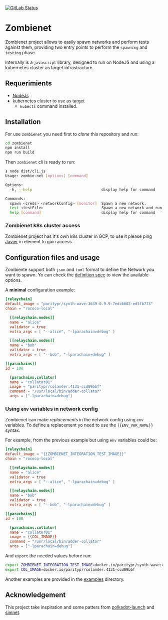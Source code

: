 [![GitLab Status](https://gitlab.parity.io/parity/zombienet/badges/main/pipeline.svg)](https://gitlab.parity.io/parity/zombienet/pipelines)

# Zombienet

Zombienet project allows to easily spawn networks and perform tests against them, providing two entry points to perform the `spawning` and `testing` phase.

Internally is a `javascript` library, designed to run on NodeJS and using a kubernetes cluster as target infrastracture.

## Requerimients

- [NodeJs](https://nodejs.org/)
- kubernetes cluster to use as target
  - `kubectl` command installed.

## Installation

For use `zombienet` you need first to *clone* this repository and run:

```bash
cd zombienet
npm install
npm run build
```

Then `zombienet` cli is ready to run:

```bash
❯ node dist/cli.js
Usage: zombie-net [options] [command]

Options:
  -h, --help                               display help for command

Commands:
  spawn <creds> <networkConfig> [monitor]  Spawn a new network.
  test <testFile>                          Spawn a new network and run the defined test.
  help [command]                           display help for command
```

### Zombienet k8s cluster access

Zombienet project has it's own k8s cluster in GCP, to use it please ping [Javier](@javier:matrix.parity.io) in element to gain access.

## Configuration files and usage

Zombiente support both `json` and `toml` format to define the Network you want to spawn. Yo can check the [definition spec](/docs/network-definition-spec.md) to view the available options.

A **minimal** configuration example:

```toml
[relaychain]
default_image = "paritypr/synth-wave:3639-0.9.9-7edc6602-ed5fb773"
chain = "rococo-local"

  [[relaychain.nodes]]
  name = "alice"
  validator = true
  extra_args = [ "--alice", "-lparachain=debug" ]

  [[relaychain.nodes]]
  name = "bob"
  validator = true
  extra_args = [ "--bob", "-lparachain=debug" ]

[[parachains]]
id = 100

  [parachains.collator]
  name = "collator01"
  image = "paritypr/colander:4131-ccd09bbf"
  command = "/usr/local/bin/adder-collator"
  args = ["-lparachain=debug"]
```

### Using `env` variables in network config

Zombienet can make *replacements* in the network config using `env` variables. To define a replacement yo need to use the `{{ENV_VAR_NAME}}` syntax.

For example, from the previous example but using `env` variables could be:

```toml
[relaychain]
default_image = "{{ZOMBIENET_INTEGRATION_TEST_IMAGE}}"
chain = "rococo-local"

  [[relaychain.nodes]]
  name = "alice"
  validator = true
  extra_args = [ "--alice", "-lparachain=debug" ]

  [[relaychain.nodes]]
  name = "bob"
  validator = true
  extra_args = [ "--bob", "-lparachain=debug" ]

[[parachains]]
id = 100

  [parachains.collator]
  name = "collator01"
  image = {{COL_IMAGE}}
  command = "/usr/local/bin/adder-collator"
  args = ["-lparachain=debug"]

```

And `export` the needed values before run:

```bash
export ZOMBIENET_INTEGRATION_TEST_IMAGE=docker.io/paritypr/synth-wave:4131-0.9.12-ccd09bbf-29a1ac18
export COL_IMAGE=docker.io/paritypr/colander:4131-ccd09bbf
```

Another examples are provided in the [examples](examples) directory.

## Acknowledgement

This project take inspiration and some patters from [polkadot-launch](https://github.com/paritytech/polkadot-launch) and [simnet](https://gitlab.parity.io/parity/simnet/-/tree/master).
